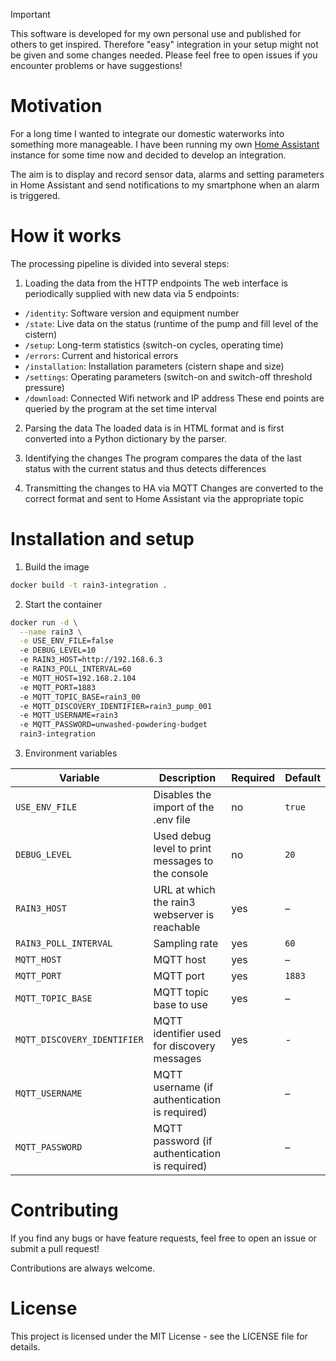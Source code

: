> [!IMPORTANT]
> This software is developed for my own personal use and published for others to get inspired.
> Therefore "easy" integration in your setup might not be given and some changes needed.
> Please feel free to open issues if you encounter problems or have suggestions!


# Motivation
For a long time I wanted to integrate our domestic waterworks into something more manageable.
I have been running my own [Home Assistant](https://www.home-assistant.io/) instance for some time now and decided to develop an integration.

The aim is to display and record sensor data, alarms and setting parameters in Home Assistant and send notifications to my smartphone when an alarm is triggered.


# How it works
The processing pipeline is divided into several steps:

1. Loading the data from the HTTP endpoints
The web interface is periodically supplied with new data via 5 endpoints:
- `/identity`: Software version and equipment number
- `/state`: Live data on the status (runtime of the pump and fill level of the cistern)
- `/setup`: Long-term statistics (switch-on cycles, operating time)
- `/errors`: Current and historical errors
- `/installation`: Installation parameters (cistern shape and size)
- `/settings`: Operating parameters (switch-on and switch-off threshold pressure)
- `/download`: Connected Wifi network and IP address
These end points are queried by the program at the set time interval

2. Parsing the data
The loaded data is in HTML format and is first converted into a Python dictionary by the parser.

3. Identifying the changes
The program compares the data of the last status with the current status and thus detects differences

4. Transmitting the changes to HA via MQTT
Changes are converted to the correct format and sent to Home Assistant via the appropriate topic


# Installation and setup
1. Build the image
```bash
docker build -t rain3-integration .
```

2. Start the container
```bash
docker run -d \
  --name rain3 \
  -e USE_ENV_FILE=false
  -e DEBUG_LEVEL=10
  -e RAIN3_HOST=http://192.168.6.3
  -e RAIN3_POLL_INTERVAL=60
  -e MQTT_HOST=192.168.2.104
  -e MQTT_PORT=1883
  -e MQTT_TOPIC_BASE=rain3_00
  -e MQTT_DISCOVERY_IDENTIFIER=rain3_pump_001
  -e MQTT_USERNAME=rain3
  -e MQTT_PASSWORD=unwashed-powdering-budget
  rain3-integration
```

3. Environment variables

| Variable                    | Description                                        | Required  | Default |
| --------------------------- | -------------------------------------------------- | --------- | ------- |
| `USE_ENV_FILE`              | Disables the import of the .env file               | no        | `true`  |
| `DEBUG_LEVEL`               | Used debug level to print messages to the console  | no        | `20`    |
| `RAIN3_HOST`                | URL at which the rain3 webserver is reachable      | yes       | –       |
| `RAIN3_POLL_INTERVAL`       | Sampling rate                                      | yes       | `60`    |
| `MQTT_HOST`                 | MQTT host                                          | yes       | –       |
| `MQTT_PORT`                 | MQTT port                                          | yes       | `1883`  |
| `MQTT_TOPIC_BASE`           | MQTT topic base to use                             | yes       | –       |
| `MQTT_DISCOVERY_IDENTIFIER` | MQTT identifier used for discovery messages        | yes       | -       |
| `MQTT_USERNAME`             | MQTT username (if authentication is required)      |           | –       |
| `MQTT_PASSWORD`             | MQTT password (if authentication is required)      |           | –       |

# Contributing
If you find any bugs or have feature requests, feel free to open an issue or submit a pull request! 

Contributions are always welcome.


# License
This project is licensed under the MIT License - see the LICENSE file for details.
